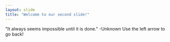```yaml
---
layout: slide
title: "Welcome to our second slide!"
---
```

"It always seems impossible until it is done." -Unknown
Use the left arrow to go back!
